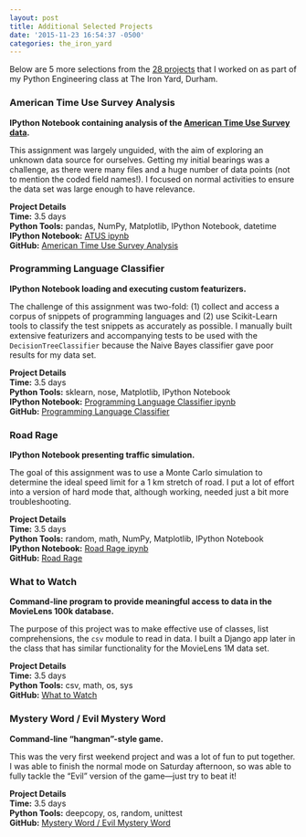 ```yaml
---
layout: post
title: Additional Selected Projects
date: '2015-11-23 16:54:37 -0500'
categories: the_iron_yard
---
```


<p>
Below are 5 more selections from the <a href="https://github.com/tiyd-python-2015-08/assigments/tree/fee-collab" >28 projects</a> that I worked on as part of my Python Engineering class at The Iron Yard, Durham.
</p>


<h3 class="invertwide">American Time Use Survey Analysis</h3>

<p><strong>IPython Notebook containing analysis of the <a href="http://www.bls.gov/tus/home.htm#data">American Time Use Survey data</a>.</strong>  </p>

<p>This assignment was largely unguided, with the aim of exploring an unknown data source for ourselves. Getting my initial bearings was a challenge, as there were many files and a huge number of data points (not to mention the coded field names!). I focused on normal activities to ensure the data set was large enough to have relevance.  </p>

<p><strong>Project Details</strong><br />
<strong>Time:</strong> 3.5 days<br />
<strong>Python Tools:</strong> pandas, NumPy, Matplotlib, IPython Notebook, datetime<br />
<strong>IPython Notebook:</strong> <a href="https://github.com/ahartz1/atus-analysis/blob/master/atus-analysis.ipynb">ATUS ipynb</a>  <br />
<strong>GitHub:</strong> <a href="https://github.com/ahartz1/atus-analysis">American Time Use Survey Analysis</a></p>


<h3 class="invertwide">Programming Language Classifier</h3>

<p><strong>IPython Notebook loading and executing custom featurizers.</strong>  </p>

<p>The challenge of this assignment was two-fold: (1) collect and access a corpus of snippets of programming languages and (2) use Scikit-Learn tools to classify the test snippets as accurately as possible. I manually built extensive featurizers and accompanying tests to be used with the <code>DecisionTreeClassifier</code> because the Naive Bayes classifier gave poor results for my data set.</p>

<p><strong>Project Details</strong><br />
<strong>Time:</strong> 3.5 days<br />
<strong>Python Tools:</strong> sklearn, nose, Matplotlib, IPython Notebook<br />
<strong>IPython Notebook:</strong> <a href="https://github.com/ahartz1/programming-language-classifier/blob/master/programming-language-classifier.ipynb">Programming Language Classifier ipynb</a><br />
<strong>GitHub:</strong> <a href="https://github.com/ahartz1/programming-language-classifier">Programming Language Classifier</a></p>


<h3 class="invertwide">Road Rage</h3>

<p><strong>IPython Notebook presenting traffic simulation.</strong></p>

<p>The goal of this assignment was to use a Monte Carlo simulation to determine the ideal speed limit for a 1 km stretch of road. I put a lot of effort into a version of hard mode that, although working, needed just a bit more troubleshooting.</p>

<p><strong>Project Details</strong><br />
<strong>Time:</strong> 3.5 days<br />
<strong>Python Tools:</strong> random, math, NumPy, Matplotlib, IPython Notebook<br />
<strong>IPython Notebook:</strong> <a href="https://github.com/ahartz1/road-rage/blob/master/road-rage.ipynb">Road Rage ipynb</a><br />
<strong>GitHub:</strong> <a href="https://github.com/ahartz1/road-rage">Road Rage</a></p>


<h3 class="invertwide">What to Watch</h3>

<p><strong>Command-line program to provide meaningful access to data in the MovieLens 100k database.</strong>  </p>

<p>The purpose of this project was to make effective use of classes, list comprehensions, the <code>csv</code> module to read in data. I built a Django app later in the class that has similar functionality for the MovieLens 1M data set.  </p>

<p><strong>Project Details</strong><br />
<strong>Time:</strong> 3.5 days<br />
<strong>Python Tools:</strong> csv, math, os, sys <br />
<strong>GitHub:</strong> <a href="https://github.com/ahartz1/what-to-watch">What to Watch</a></p>


<h3 class="invertwide">Mystery Word / Evil Mystery Word</h3>

<p><strong>Command-line “hangman”-style game.</strong>  </p>

<p>This was the very first weekend project and was a lot of fun to put together. I was able to finish the normal mode on Saturday afternoon, so was able to fully tackle the “Evil” version of the game—just try to beat it!</p>

<p><strong>Project Details</strong><br />
<strong>Time:</strong> 3.5 days<br />
<strong>Python Tools:</strong> deepcopy, os, random, unittest<br />
<strong>GitHub:</strong> <a href="https://github.com/ahartz1/mystery-word">Mystery Word / Evil Mystery Word</a></p>
